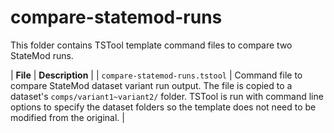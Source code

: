 # compare-statemod-runs

This folder contains TSTool template command files to compare two StateMod runs.

| **File** | **Description** |
| `compare-statemod-runs.tstool` | Command file to compare StateMod dataset variant run output. The file is copied to a dataset's `comps/variant1~variant2/` folder.  TSTool is run with command line options to specify the dataset folders so the template does not need to be modified from the original. |
